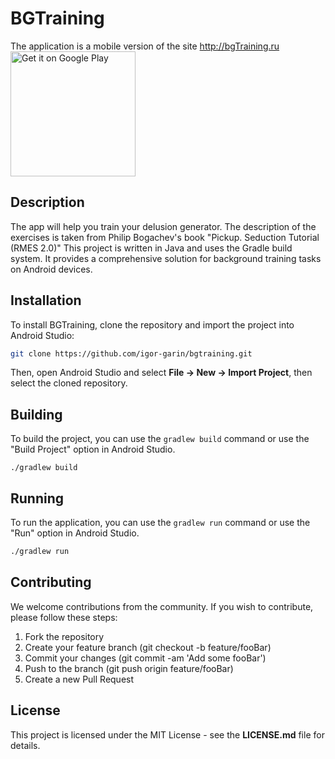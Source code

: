 # BGTraining
The application is a mobile version of the site http://bgTraining.ru
<br>
<a href='https://play.google.com/store/apps/details?id=ru.igarin.bgtraining&utm_source=github&utm_campaign=github&pcampaignid=MKT-Other-global-all-co-prtnr-py-PartBadge-Mar2515-1'><img style="width: 200px;" alt='Get it on Google Play' src='https://play.google.com/intl/en_us/badges/images/generic/en_badge_web_generic.png'/></a>

## Description
The app will help you train your delusion generator. The description of the exercises is taken from Philip Bogachev's book "Pickup. Seduction Tutorial (RMES 2.0)"
This project is written in Java and uses the Gradle build system. It provides a comprehensive solution for background training tasks on Android devices.

## Installation
To install BGTraining, clone the repository and import the project into Android Studio:

```bash
git clone https://github.com/igor-garin/bgtraining.git
```
Then, open Android Studio and select **File -> New -> Import Project**, then select the cloned repository.

## Building
To build the project, you can use the `gradlew build` command or use the "Build Project" option in Android Studio.

```bach
./gradlew build
```
## Running
To run the application, you can use the `gradlew run` command or use the "Run" option in Android Studio.

```bash
./gradlew run
```

## Contributing
We welcome contributions from the community. If you wish to contribute, please follow these steps:

1. Fork the repository
2. Create your feature branch (git checkout -b feature/fooBar)
3. Commit your changes (git commit -am 'Add some fooBar')
4. Push to the branch (git push origin feature/fooBar)
5. Create a new Pull Request

## License
This project is licensed under the MIT License - see the **LICENSE.md** file for details.

